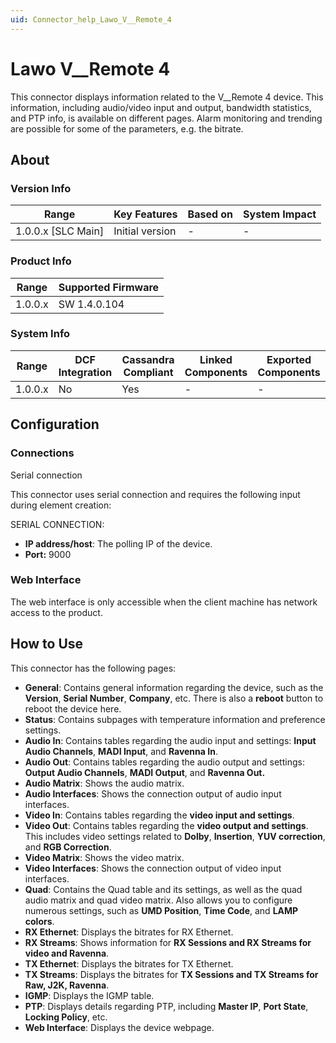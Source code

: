 ```yaml
---
uid: Connector_help_Lawo_V__Remote_4
---
```


# Lawo V\_\_Remote 4

This connector displays information related to the V\_\_Remote 4 device. This information, including audio/video input and output, bandwidth statistics, and PTP info, is available on different pages. Alarm monitoring and trending are possible for some of the parameters, e.g. the bitrate.

## About

### Version Info

| **Range**            | **Key Features** | **Based on** | **System Impact** |
|----------------------|------------------|--------------|-------------------|
| 1.0.0.x \[SLC Main\] | Initial version  | \-           | \-                |

### Product Info

| **Range** | **Supported Firmware** |
|-----------|------------------------|
| 1.0.0.x   | SW 1.4.0.104           |

### System Info

| **Range** | **DCF Integration** | **Cassandra Compliant** | **Linked Components** | **Exported Components** |
|-----------|---------------------|-------------------------|-----------------------|-------------------------|
| 1.0.0.x   | No                  | Yes                     | \-                    | \-                      |

## Configuration

### Connections

Serial connection

This connector uses serial connection and requires the following input during element creation:

SERIAL CONNECTION:

- **IP address/host**: The polling IP of the device.
- **Port:** 9000

### Web Interface

The web interface is only accessible when the client machine has network access to the product.

## How to Use

This connector has the following pages:

- **General**: Contains general information regarding the device, such as the **Version**, **Serial Number**, **Company**, etc. There is also a **reboot** button to reboot the device here.
- **Status**: Contains subpages with temperature information and preference settings.
- **Audio In**: Contains tables regarding the audio input and settings: **Input Audio Channels**, **MADI Input**, and **Ravenna In**.
- **Audio Out**: Contains tables regarding the audio output and settings: **Output Audio Channels**, **MADI Output**, and **Ravenna Out.**
- **Audio Matrix**: Shows the audio matrix.
- **Audio Interfaces**: Shows the connection output of audio input interfaces.
- **Video In**: Contains tables regarding the **video input and settings**.
- **Video Out**: Contains tables regarding the **video output and settings**. This includes video settings related to **Dolby**, **Insertion**, **YUV correction**, and **RGB Correction**.
- **Video Matrix**: Shows the video matrix.
- **Video Interfaces**: Shows the connection output of video input interfaces.
- **Quad**: Contains the Quad table and its settings, as well as the quad audio matrix and quad video matrix. Also allows you to configure numerous settings, such as **UMD Position**, **Time Code**, and **LAMP colors**.
- **RX Ethernet**: Displays the bitrates for RX Ethernet.
- **RX Streams**: Shows information for **RX Sessions and RX Streams for video and Ravenna**.
- **TX Ethernet**: Displays the bitrates for TX Ethernet.
- **TX Streams**: Displays the bitrates for **TX Sessions and TX Streams for Raw, J2K, Ravenna**.
- **IGMP**: Displays the IGMP table.
- **PTP**: Displays details regarding PTP, including **Master IP**, **Port State**, **Locking Policy**, etc.
- **Web Interface**: Displays the device webpage.

